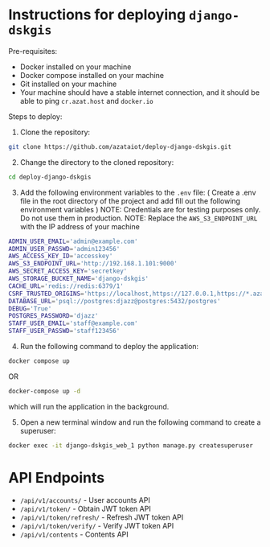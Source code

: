 # Instructions for deploying `django-dskgis` 


Pre-requisites:
- Docker installed on your machine
- Docker compose installed on your machine
- Git installed on your machine
- Your machine should have a stable internet connection, and it should be able to ping `cr.azat.host` and `docker.io`

Steps to deploy:

1. Clone the repository:
```bash
git clone https://github.com/azataiot/deploy-django-dskgis.git
```

2. Change the directory to the cloned repository:
```bash
cd deploy-django-dskgis
```

3. Add the following environment variables to the `.env` file:
   ( Create a .env file in the root directory of the project and add fill out the following environment variables )
NOTE: Credentials are for testing purposes only. Do not use them in production.
NOTE: Replace the `AWS_S3_ENDPOINT_URL` with the IP address of your machine 
```bash
ADMIN_USER_EMAIL='admin@example.com'
ADMIN_USER_PASSWD='admin123456'
AWS_ACCESS_KEY_ID='accesskey'
AWS_S3_ENDPOINT_URL='http://192.168.1.101:9000'
AWS_SECRET_ACCESS_KEY='secretkey'
AWS_STORAGE_BUCKET_NAME='django-dskgis'
CACHE_URL='redis://redis:6379/1'
CSRF_TRUSTED_ORIGINS='https://localhost,https://127.0.0.1,https://*.azat.host'
DATABASE_URL='psql://postgres:djazz@postgres:5432/postgres'
DEBUG='True'
POSTGRES_PASSWORD='djazz'
STAFF_USER_EMAIL='staff@example.com'
STAFF_USER_PASSWD='staff123456'
```
  

4. Run the following command to deploy the application:
```bash
docker compose up
```
OR 
```bash
docker-compose up -d
```
which will run the application in the background.

5. Open a new terminal window and run the following command to create a superuser:
```bash
docker exec -it django-dskgis_web_1 python manage.py createsuperuser
```

# API Endpoints

- `/api/v1/accounts/` - User accounts API
- `/api/v1/token/`  - Obtain JWT token API
- `/api/v1/token/refresh/` - Refresh JWT token API
- `/api/v1/token/verify/` - Verify JWT token API
- `/api/v1/contents` - Contents API
